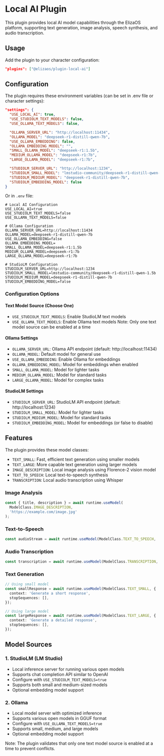 # Local AI Plugin

This plugin provides local AI model capabilities through the ElizaOS platform, supporting text generation, image analysis, speech synthesis, and audio transcription.

## Usage

Add the plugin to your character configuration:

```json
"plugins": ["@elizaos/plugin-local-ai"]
```

## Configuration

The plugin requires these environment variables (can be set in .env file or character settings):

```json
"settings": {
  "USE_LOCAL_AI": true,
  "USE_STUDIOLM_TEXT_MODELS": false,
  "USE_OLLAMA_TEXT_MODELS": false,

  "OLLAMA_SERVER_URL": "http://localhost:11434",
  "OLLAMA_MODEL": "deepseek-r1-distill-qwen-7b",
  "USE_OLLAMA_EMBEDDING": false,
  "OLLAMA_EMBEDDING_MODEL": "",
  "SMALL_OLLAMA_MODEL": "deepseek-r1:1.5b",
  "MEDIUM_OLLAMA_MODEL": "deepseek-r1:7b",
  "LARGE_OLLAMA_MODEL": "deepseek-r1:7b",

  "STUDIOLM_SERVER_URL": "http://localhost:1234",
  "STUDIOLM_SMALL_MODEL": "lmstudio-community/deepseek-r1-distill-qwen-1.5b",
  "STUDIOLM_MEDIUM_MODEL": "deepseek-r1-distill-qwen-7b",
  "STUDIOLM_EMBEDDING_MODEL": false
}
```

Or in `.env` file:

```env
# Local AI Configuration
USE_LOCAL_AI=true
USE_STUDIOLM_TEXT_MODELS=false
USE_OLLAMA_TEXT_MODELS=false

# Ollama Configuration
OLLAMA_SERVER_URL=http://localhost:11434
OLLAMA_MODEL=deepseek-r1-distill-qwen-7b
USE_OLLAMA_EMBEDDING=false
OLLAMA_EMBEDDING_MODEL=
SMALL_OLLAMA_MODEL=deepseek-r1:1.5b
MEDIUM_OLLAMA_MODEL=deepseek-r1:7b
LARGE_OLLAMA_MODEL=deepseek-r1:7b

# StudioLM Configuration
STUDIOLM_SERVER_URL=http://localhost:1234
STUDIOLM_SMALL_MODEL=lmstudio-community/deepseek-r1-distill-qwen-1.5b
STUDIOLM_MEDIUM_MODEL=deepseek-r1-distill-qwen-7b
STUDIOLM_EMBEDDING_MODEL=false
```

### Configuration Options

#### Text Model Source (Choose One)

- `USE_STUDIOLM_TEXT_MODELS`: Enable StudioLM text models
- `USE_OLLAMA_TEXT_MODELS`: Enable Ollama text models
  Note: Only one text model source can be enabled at a time

#### Ollama Settings

- `OLLAMA_SERVER_URL`: Ollama API endpoint (default: http://localhost:11434)
- `OLLAMA_MODEL`: Default model for general use
- `USE_OLLAMA_EMBEDDING`: Enable Ollama for embeddings
- `OLLAMA_EMBEDDING_MODEL`: Model for embeddings when enabled
- `SMALL_OLLAMA_MODEL`: Model for lighter tasks
- `MEDIUM_OLLAMA_MODEL`: Model for standard tasks
- `LARGE_OLLAMA_MODEL`: Model for complex tasks

#### StudioLM Settings

- `STUDIOLM_SERVER_URL`: StudioLM API endpoint (default: http://localhost:1234)
- `STUDIOLM_SMALL_MODEL`: Model for lighter tasks
- `STUDIOLM_MEDIUM_MODEL`: Model for standard tasks
- `STUDIOLM_EMBEDDING_MODEL`: Model for embeddings (or false to disable)

## Features

The plugin provides these model classes:

- `TEXT_SMALL`: Fast, efficient text generation using smaller models
- `TEXT_LARGE`: More capable text generation using larger models
- `IMAGE_DESCRIPTION`: Local image analysis using Florence-2 vision model
- `TEXT_TO_SPEECH`: Local text-to-speech synthesis
- `TRANSCRIPTION`: Local audio transcription using Whisper

### Image Analysis

```typescript
const { title, description } = await runtime.useModel(
  ModelClass.IMAGE_DESCRIPTION,
  'https://example.com/image.jpg'
);
```

### Text-to-Speech

```typescript
const audioStream = await runtime.useModel(ModelClass.TEXT_TO_SPEECH, 'Text to convert to speech');
```

### Audio Transcription

```typescript
const transcription = await runtime.useModel(ModelClass.TRANSCRIPTION, audioBuffer);
```

### Text Generation

```typescript
// Using small model
const smallResponse = await runtime.useModel(ModelClass.TEXT_SMALL, {
  context: 'Generate a short response',
  stopSequences: [],
});

// Using large model
const largeResponse = await runtime.useModel(ModelClass.TEXT_LARGE, {
  context: 'Generate a detailed response',
  stopSequences: [],
});
```

## Model Sources

### 1. StudioLM (LM Studio)

- Local inference server for running various open models
- Supports chat completion API similar to OpenAI
- Configure with `USE_STUDIOLM_TEXT_MODELS=true`
- Supports both small and medium-sized models
- Optional embedding model support

### 2. Ollama

- Local model server with optimized inference
- Supports various open models in GGUF format
- Configure with `USE_OLLAMA_TEXT_MODELS=true`
- Supports small, medium, and large models
- Optional embedding model support

Note: The plugin validates that only one text model source is enabled at a time to prevent conflicts.
